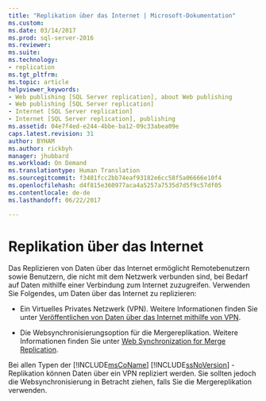 ```yaml
---
title: "Replikation über das Internet | Microsoft-Dokumentation"
ms.custom: 
ms.date: 03/14/2017
ms.prod: sql-server-2016
ms.reviewer: 
ms.suite: 
ms.technology:
- replication
ms.tgt_pltfrm: 
ms.topic: article
helpviewer_keywords:
- Web publishing [SQL Server replication], about Web publishing
- Web publishing [SQL Server replication]
- Internet [SQL Server replication]
- Internet [SQL Server replication], publishing
ms.assetid: 04e7f4ed-e244-4bbe-ba12-09c33abea09e
caps.latest.revision: 31
author: BYHAM
ms.author: rickbyh
manager: jhubbard
ms.workload: On Demand
ms.translationtype: Human Translation
ms.sourcegitcommit: f3481fcc2bb74eaf93182e6cc58f5a06666e10f4
ms.openlocfilehash: d4f815e360977aca4a5257a7535d7d5f9c57df05
ms.contentlocale: de-de
ms.lasthandoff: 06/22/2017

---
```

# <a name="replication-over-the-internet"></a>Replikation über das Internet
  Das Replizieren von Daten über das Internet ermöglicht Remotebenutzern sowie Benutzern, die nicht mit dem Netzwerk verbunden sind, bei Bedarf auf Daten mithilfe einer Verbindung zum Internet zuzugreifen. Verwenden Sie Folgendes, um Daten über das Internet zu replizieren:  
  
-   Ein Virtuelles Privates Netzwerk (VPN). Weitere Informationen finden Sie unter [Veröffentlichen von Daten über das Internet mithilfe von VPN](../../relational-databases/replication/publish-data-over-the-internet-using-vpn.md).  
  
-   Die Websynchronisierungsoption für die Mergereplikation. Weitere Informationen finden Sie unter [Web Synchronization for Merge Replication](../../relational-databases/replication/web-synchronization-for-merge-replication.md).  
  
 Bei allen Typen der [!INCLUDE[msCoName](../../includes/msconame-md.md)] [!INCLUDE[ssNoVersion](../../includes/ssnoversion-md.md)] -Replikation können Daten über ein VPN repliziert werden. Sie sollten jedoch die Websynchronisierung in Betracht ziehen, falls Sie die Mergereplikation verwenden.  
  
  

